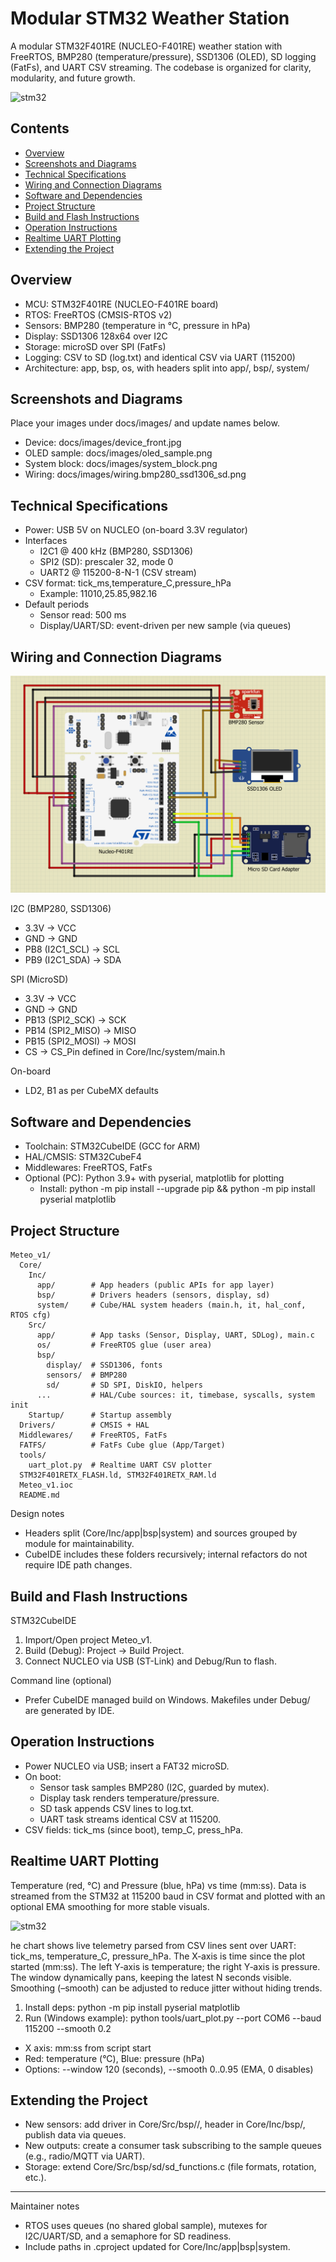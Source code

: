 # Modular STM32 Weather Station

A modular STM32F401RE (NUCLEO-F401RE) weather station with FreeRTOS, BMP280 (temperature/pressure), SSD1306 (OLED), SD logging (FatFs), and UART CSV streaming. The codebase is organized for clarity, modularity, and future growth.

![stm32](./docs/demo4.gif)

## Contents
- [Overview](#overview)
- [Screenshots and Diagrams](#screenshots-and-diagrams)
- [Technical Specifications](#technical-specifications)
- [Wiring and Connection Diagrams](#wiring-and-connection-diagrams)
- [Software and Dependencies](#software-and-dependencies)
- [Project Structure](#project-structure)
- [Build and Flash Instructions](#build-and-flash-instructions)
- [Operation Instructions](#operation-instructions)
- [Realtime UART Plotting](#realtime-uart-plotting)
- [Extending the Project](#extending-the-project)

## Overview
- MCU: STM32F401RE (NUCLEO-F401RE board)
- RTOS: FreeRTOS (CMSIS-RTOS v2)
- Sensors: BMP280 (temperature in °C, pressure in hPa)
- Display: SSD1306 128x64 over I2C
- Storage: microSD over SPI (FatFs)
- Logging: CSV to SD (log.txt) and identical CSV via UART (115200)
- Architecture: app, bsp, os, with headers split into app/, bsp/, system/

## Screenshots and Diagrams
Place your images under docs/images/ and update names below.
- Device: docs/images/device_front.jpg
- OLED sample: docs/images/oled_sample.png
- System block: docs/images/system_block.png
- Wiring: docs/images/wiring.bmp280_ssd1306_sd.png

## Technical Specifications
- Power: USB 5V on NUCLEO (on-board 3.3V regulator)
- Interfaces
  - I2C1 @ 400 kHz (BMP280, SSD1306)
  - SPI2 (SD): prescaler 32, mode 0
  - UART2 @ 115200-8-N-1 (CSV stream)
- CSV format: tick_ms,temperature_C,pressure_hPa
  - Example: 11010,25.85,982.16
- Default periods
  - Sensor read: 500 ms
  - Display/UART/SD: event-driven per new sample (via queues)

## Wiring and Connection Diagrams

![stm32](./docs/scheme.png)


I2C (BMP280, SSD1306)
- 3.3V -> VCC
- GND -> GND
- PB8 (I2C1_SCL) -> SCL
- PB9 (I2C1_SDA) -> SDA

SPI (MicroSD)
- 3.3V -> VCC
- GND -> GND
- PB13 (SPI2_SCK) -> SCK
- PB14 (SPI2_MISO) -> MISO
- PB15 (SPI2_MOSI) -> MOSI
- CS -> CS_Pin defined in Core/Inc/system/main.h

On-board
- LD2, B1 as per CubeMX defaults

## Software and Dependencies
- Toolchain: STM32CubeIDE (GCC for ARM)
- HAL/CMSIS: STM32CubeF4
- Middlewares: FreeRTOS, FatFs
- Optional (PC): Python 3.9+ with pyserial, matplotlib for plotting
  - Install: python -m pip install --upgrade pip && python -m pip install pyserial matplotlib

## Project Structure
```
Meteo_v1/
  Core/
    Inc/
      app/        # App headers (public APIs for app layer)
      bsp/        # Drivers headers (sensors, display, sd)
      system/     # Cube/HAL system headers (main.h, it, hal_conf, RTOS cfg)
    Src/
      app/        # App tasks (Sensor, Display, UART, SDLog), main.c
      os/         # FreeRTOS glue (user area)
      bsp/
        display/  # SSD1306, fonts
        sensors/  # BMP280
        sd/       # SD SPI, DiskIO, helpers
      ...         # HAL/Cube sources: it, timebase, syscalls, system init
    Startup/      # Startup assembly
  Drivers/        # CMSIS + HAL
  Middlewares/    # FreeRTOS, FatFs
  FATFS/          # FatFs Cube glue (App/Target)
  tools/
    uart_plot.py  # Realtime UART CSV plotter
  STM32F401RETX_FLASH.ld, STM32F401RETX_RAM.ld
  Meteo_v1.ioc
  README.md
```

Design notes
- Headers split (Core/Inc/app|bsp|system) and sources grouped by module for maintainability.
- CubeIDE includes these folders recursively; internal refactors do not require IDE path changes.

## Build and Flash Instructions
STM32CubeIDE
1. Import/Open project Meteo_v1.
2. Build (Debug): Project -> Build Project.
3. Connect NUCLEO via USB (ST-Link) and Debug/Run to flash.

Command line (optional)
- Prefer CubeIDE managed build on Windows. Makefiles under Debug/ are generated by IDE.

## Operation Instructions
- Power NUCLEO via USB; insert a FAT32 microSD.
- On boot:
  - Sensor task samples BMP280 (I2C, guarded by mutex).
  - Display task renders temperature/pressure.
  - SD task appends CSV lines to log.txt.
  - UART task streams identical CSV at 115200.
- CSV fields: tick_ms (since boot), temp_C, press_hPa.

## Realtime UART Plotting
Temperature (red, °C) and Pressure (blue, hPa) vs time (mm:ss). Data is streamed from the STM32 at 115200 baud in CSV format and plotted with an optional EMA smoothing for more stable visuals.

![stm32](./docs/graph.bmp)

he chart shows live telemetry parsed from CSV lines sent over UART: tick_ms, temperature_C, pressure_hPa. The X‑axis is time since the plot started (mm:ss). The left Y‑axis is temperature; the right Y‑axis is pressure. The window dynamically pans, keeping the latest N seconds visible. Smoothing (–smooth) can be adjusted to reduce jitter without hiding trends.

1) Install deps: python -m pip install pyserial matplotlib
2) Run (Windows example): python tools/uart_plot.py --port COM6 --baud 115200 --smooth 0.2
- X axis: mm:ss from script start
- Red: temperature (°C), Blue: pressure (hPa)
- Options: --window 120 (seconds), --smooth 0..0.95 (EMA, 0 disables)

## Extending the Project
- New sensors: add driver in Core/Src/bsp/<sensor>/, header in Core/Inc/bsp/, publish data via queues.
- New outputs: create a consumer task subscribing to the sample queues (e.g., radio/MQTT via UART).
- Storage: extend Core/Src/bsp/sd/sd_functions.c (file formats, rotation, etc.).

---
Maintainer notes
- RTOS uses queues (no shared global sample), mutexes for I2C/UART/SD, and a semaphore for SD readiness.
- Include paths in .cproject updated for Core/Inc/app|bsp|system.

